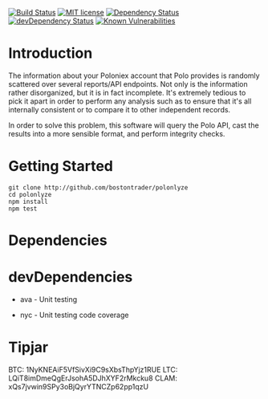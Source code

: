 [![Build Status](https://travis-ci.org/bostontrader/polonlyze.svg?branch=master)](https://travis-ci.org/bostontrader/polonlyze)
[![MIT license](http://img.shields.io/badge/license-MIT-brightgreen.svg)](http://opensource.org/licenses/MIT)
[![Dependency Status](https://david-dm.org/bostontrader/polonlyze.svg)](https://david-dm.org/bostontrader/polonlyze)
[![devDependency Status](https://david-dm.org/bostontrader/polonlyze/dev-status.svg)](https://david-dm.org/bostontrader/polonlyze#info=devDependencies)
[![Known Vulnerabilities](https://snyk.io/test/github/bostontrader/polonlyze/badge.svg)](https://snyk.io/test/github/bostontrader/polonlyze)

# Introduction

The information about your Poloniex account that Polo provides is randomly scattered over several reports/API endpoints. Not only is the information rather disorganized, but it is in fact incomplete.  It's extremely tedious to pick it apart in order to perform any analysis such as to ensure that it's all internally consistent or to compare it to other independent records.

In order to solve this problem, this software will query the Polo API, cast the results into a more sensible format, and perform integrity checks.

# Getting Started

```
git clone http://github.com/bostontrader/polonlyze
cd polonlyze
npm install
npm test
```

# Dependencies

# devDependencies

* ava - Unit testing

* nyc - Unit testing code coverage


# Tipjar
BTC: 1NyKNEAiF5VfSivXi9C9sXbsThpYjz1RUE
LTC: LQiT8imDmeQgErJsohA5DJhXYF2rMkcku8
CLAM: xQs7jvwin9SPy3oBjQyrYTNCZp62pp1qzU
